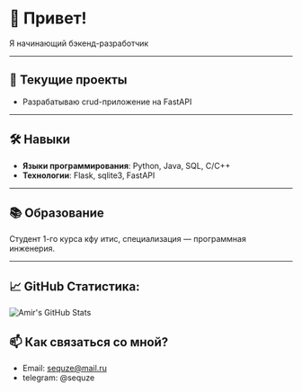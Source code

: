 # 👋 Привет!

Я начинающий бэкенд-разработчик

---

## 🚀 Текущие проекты
- Разрабатываю crud-приложение на FastAPI

---
## 🛠️ Навыки
- **Языки программирования**: Python, Java, SQL, C/C++
- **Технологии**: Flask, sqlite3, FastAPI

---

## 📚 Образование
Студент 1-го курса кфу итис, специализация — программная инженерия.

---
## 📈 GitHub Статистика:

![Amir's GitHub Stats](https://github-readme-stats.vercel.app/api?username=sequze&show_icons=true&theme=radical)


## 📫 Как связаться со мной?
- Email: sequze@mail.ru
- telegram: @sequze
